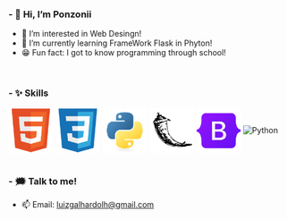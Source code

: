 ###  - 👋 Hi, I’m Ponzonii

- 👀 I’m interested in Web Desingn!
- 🌱 I’m currently learning FrameWork Flask in Phyton!
- 😁 Fun fact: I got to know programming through school!

<br>

###  - ✨ Skills
<div style="display: inline_block">
  <img align="center" alt="HTML" height="80" width="80" src="https://raw.githubusercontent.com/devicons/devicon/ca28c779441053191ff11710fe24a9e6c23690d6/icons/html5/html5-original.svg">
  <img align="center" alt="CSS" height="80" width="80" src="https://raw.githubusercontent.com/devicons/devicon/ca28c779441053191ff11710fe24a9e6c23690d6/icons/css3/css3-original.svg">
  <img align="center" alt="Python" height="80" width="80" src="https://raw.githubusercontent.com/devicons/devicon/ca28c779441053191ff11710fe24a9e6c23690d6/icons/python/python-original.svg">
  <img align="center" alt="FrameWork Flask" height="80" width="80" src="https://raw.githubusercontent.com/devicons/devicon/ca28c779441053191ff11710fe24a9e6c23690d6/icons/flask/flask-original.svg">
  <img align="center" alt="BootsTrap 5" height="80" width="80" src="https://raw.githubusercontent.com/devicons/devicon/ca28c779441053191ff11710fe24a9e6c23690d6/icons/bootstrap/bootstrap-original.svg">
  <img align="center" alt="Python" height="80" width="150" src="https://docs.peewee-orm.com/en/latest/_images/peewee3-logo.png">
</div>

<br>

### - 🗯️ Talk to me!

- 📫 Email: luizgalhardolh@gmail.com
